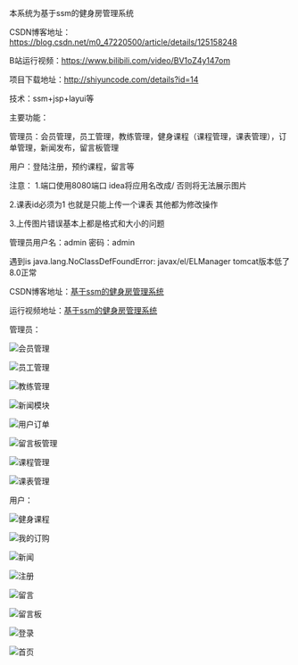本系统为基于ssm的健身房管理系统

CSDN博客地址：https://blog.csdn.net/m0_47220500/article/details/125158248

B站运行视频：https://www.bilibili.com/video/BV1oZ4y147om

项目下载地址：http://shiyuncode.com/details?id=14


技术：ssm+jsp+layui等

主要功能：

管理员：会员管理，员工管理，教练管理，健身课程（课程管理，课表管理），订单管理，新闻发布，留言板管理

用户：登陆注册，预约课程，留言等

注意：
1.端口使用8080端口  idea将应用名改成/    否则将无法展示图片

2.课表id必须为1   也就是只能上传一个课表  其他都为修改操作

3.上传图片错误基本上都是格式和大小的问题

管理员用户名：admin 密码：admin

遇到is java.lang.NoClassDefFoundError: javax/el/ELManager
tomcat版本低了8.0正常


CSDN博客地址：[基于ssm的健身房管理系统](https://blog.csdn.net/mataodehtml/article/details/116741257)

运行视频地址：[基于ssm的健身房管理系统](https://www.bilibili.com/video/BV1EQ4y1o7Tp)


管理员：

![会员管理](./运行截图/管理员/会员管理.png)

![员工管理](./运行截图/管理员/员工管理.png)

![教练管理](./运行截图/管理员/教练管理.png)

![新闻模块](./运行截图/管理员/新闻模块.png)

![用户订单](./运行截图/管理员/用户订单.png)

![留言板管理](./运行截图/管理员/留言板管理.png)

![课程管理](./运行截图/管理员/课程管理.png)

![课表管理](./运行截图/管理员/课表管理.png)

用户：

![健身课程](./运行截图/用户/健身课程.png)

![我的订购](./运行截图/用户/我的订购.png)

![新闻](./运行截图/用户/新闻.png)

![注册](./运行截图/用户/注册.png)

![留言](./运行截图/用户/留言.png)

![留言板](./运行截图/用户/留言板.png)

![登录](./运行截图/用户/登录.png)

![首页](./运行截图/用户/首页.png)
